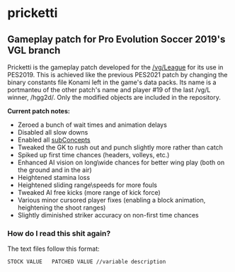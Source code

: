 # pricketti
## Gameplay patch for Pro Evolution Soccer 2019's VGL branch

Pricketti is the gameplay patch developed for the [/vg/League](https://implyingrigged.info/wiki//vg/_League) for its use in PES2019. This is achieved like the previous PES2021 patch by changing the binary constants file Konami left in the game's data packs. Its name is a portmanteu of the other patch's name and player #19 of the last /vg/L winner, /hgg2d/. Only the modified objects are included in the repository.

**Current patch notes:**
- Zeroed a bunch of wait times and animation delays
- Disabled all slow downs
- Enabled all [subConcepts](https://implyingrigged.info/wiki/User:MarcoZ/dt18_Files_Breakdown#Team)
- Tweaked the GK to rush out and punch slightly more rather than catch
- Spiked up first time chances (headers, volleys, etc.)
- Enhanced AI vision on long\wide chances for better wing play (both on the ground and in the air)
- Heightened stamina loss
- Heightened sliding range\speeds for more fouls
- Tweaked AI free kicks (more range of kick force)
- Various minor cursored player fixes (enabling a block animation, heightening the shoot ranges)
- Slightly diminished striker accuracy on non-first time chances


### How do I read this shit again?
The text files follow this format:
```bash
STOCK VALUE   PATCHED VALUE //variable description
```
